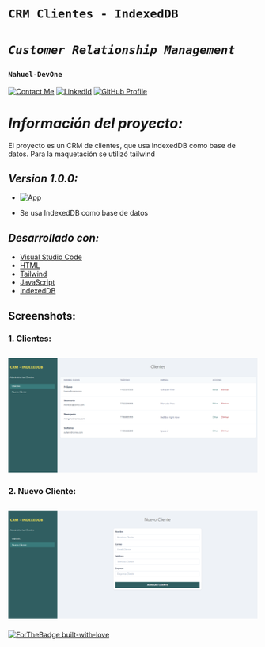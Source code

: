 # **`CRM Clientes - IndexedDB`** 
# *`Customer Relationship Management`* 
### **`Nahuel-DevOne`**
[![Contact Me](https://img.shields.io/badge/Email-informational?style=for-the-badge&logo=Mail.Ru&logoColor=fff&color=red)](mailto:nahue.developer1@gmail.com)
[![LinkedId](https://img.shields.io/badge/LinkedIn-informational?style=for-the-badge&logo=linkedin&logoColor=fff&color=blue)](https://www.linkedin.com/in/nahuel-developer/)
[![GitHub Profile](https://img.shields.io/badge/GitHub-informational?style=for-the-badge&logo=GitHub&logoColor=fff&color=23272d)](https://github.com/Nahuel-DevOne)

# *Información del proyecto:*

El proyecto es un CRM de clientes, que usa IndexedDB como base de datos. Para la maquetación se utilizó tailwind   

## *Version 1.0.0:*

- [![App](https://img.shields.io/badge/App-informational?style=for-the-badge&logo=github&logoColor=fff&color=23272d)](https://nahuel-devone.github.io/crm-clientes/)

- Se usa IndexedDB como base de datos

## *Desarrollado con:*

- [Visual Studio Code](https://code.visualstudio.com/)
- [HTML](https://developer.mozilla.org/es/docs/Web/HTML)
- [Tailwind](https://tailwindcss.com/)
- [JavaScript](https://developer.mozilla.org/es/docs/Web/JavaScript)
- [IndexedDB](https://developer.mozilla.org/en-US/docs/Web/API/IndexedDB_API)
<!-- - [CSS](https://developer.mozilla.org/es/docs/Web/CSS) -->


## **Screenshots:**

### 1. Clientes:
## ![](img/clientes.png)

### 2. Nuevo Cliente:

## ![](img/nuevo-cliente.png)

  <!-- Hecho con amor -->
[![ForTheBadge built-with-love](http://ForTheBadge.com/images/badges/built-with-love.svg)](https://GitHub.com/Nahuel-Devone/)